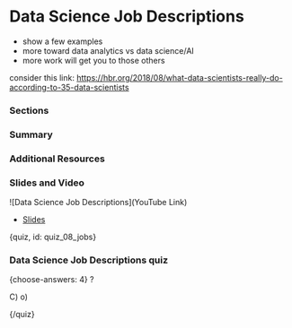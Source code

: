 # Data Science Job Descriptions

- show a few examples
- more toward data analytics vs data science/AI
- more work will get you to those others

consider this link: https://hbr.org/2018/08/what-data-scientists-really-do-according-to-35-data-scientists

### Sections

### Summary

### Additional Resources



### Slides and Video

![Data Science Job Descriptions](YouTube Link)

* [Slides](https://drive.google.com/open?id=1VOu82HOB5ngB-Mmc0Y2s__QIs0U5nSM4P7kniiQVBCw)


{quiz, id: quiz_08_jobs}

### Data Science Job Descriptions quiz

{choose-answers: 4}
? 

C) 
o)

{/quiz}

